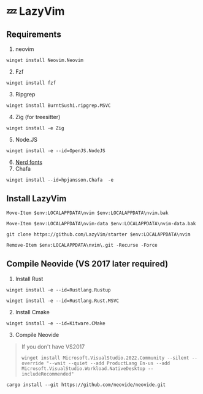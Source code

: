 # 💤 LazyVim

## Requirements

1. neovim
```
winget install Neovim.Neovim
```
2. Fzf
```
winget install fzf 
```
3. Ripgrep
```
winget install BurntSushi.ripgrep.MSVC
```
4. Zig (for treesitter)
```
winget install -e Zig 
```
5. Node.JS
```
winget install -e --id=OpenJS.NodeJS
```
6. [Nerd fonts](https://www.nerdfonts.com/font-downloads)
7. Chafa
```
winget install --id=hpjansson.Chafa  -e
```

## Install LazyVim
```
Move-Item $env:LOCALAPPDATA\nvim $env:LOCALAPPDATA\nvim.bak
```

```
Move-Item $env:LOCALAPPDATA\nvim-data $env:LOCALAPPDATA\nvim-data.bak
```

```
git clone https://github.com/LazyVim/starter $env:LOCALAPPDATA\nvim
```

```
Remove-Item $env:LOCALAPPDATA\nvim\.git -Recurse -Force
```

## Compile Neovide (VS 2017 later required)

1. Install Rust 
```
winget install -e --id=Rustlang.Rustup
```
```
winget install -e --id=Rustlang.Rust.MSVC
```

2. Install Cmake
```
winget install -e --id=Kitware.CMake
```


3. Compile Neovide
>
> If you don't have VS2017 
> ```
> winget install Microsoft.VisualStudio.2022.Community --silent --override "--wait --quiet --add ProductLang En-us --add Microsoft.VisualStudio.Workload.NativeDesktop --includeRecommended"
> ```
>
```
cargo install --git https://github.com/neovide/neovide.git
```
